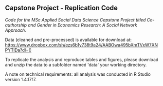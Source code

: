 ## Capstone Project - Replication Code 

*Code for the MSc Applied Social Data Science Capstone Project titled Co-authorship and Gender in Economics Research: A Social Network Approach.*

Data (cleaned and pre-processed) is available for download at: https://www.dropbox.com/sh/ezs6b1y738t9a24/AABOwa495bXmTVxW7XNPYTlDa?dl=0

To replicate the analysis and reproduce tables and figures, please download and unzip the data to a subfolder named 'data' your working directory.

A note on technical requirements: all analysis was conducted in R Studio version 1.4.1717.
